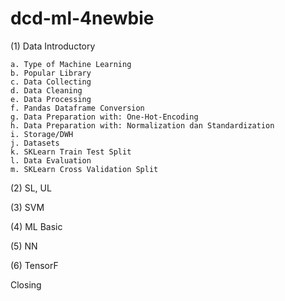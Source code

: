 # dcd-ml-4newbie

(1) Data Introductory

    a. Type of Machine Learning
    b. Popular Library
    c. Data Collecting
    d. Data Cleaning
    e. Data Processing
    f. Pandas Dataframe Conversion
    g. Data Preparation with: One-Hot-Encoding
    h. Data Preparation with: Normalization dan Standardization
    i. Storage/DWH
    j. Datasets
    k. SKLearn Train Test Split
    l. Data Evaluation
    m. SKLearn Cross Validation Split

(2) SL, UL

(3) SVM

(4) ML Basic

(5) NN

(6) TensorF

Closing
